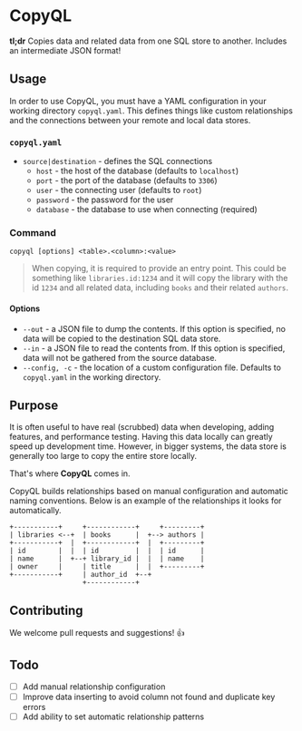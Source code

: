 # CopyQL

**tl;dr** Copies data and related data from one SQL store to another. Includes an intermediate JSON format!

## Usage

In order to use CopyQL, you must have a YAML configuration in your working directory `copyql.yaml`. This defines things like custom relationships and the connections between your remote and local data stores.

### `copyql.yaml`

* `source|destination` - defines the SQL connections
  * `host` - the host of the database (defaults to `localhost`)
  * `port` - the port of the database (defaults to `3306`)
  * `user` - the connecting user (defaults to `root`)
  * `password` - the password for the user
  * `database` - the database to use when connecting (required)

### Command

```
copyql [options] <table>.<column>:<value>
```

> When copying, it is required to provide an entry point. This could be something like `libraries.id:1234` and it will copy the library with the id `1234` and all related data, including `books` and their related `authors`.

#### Options

* `--out` - a JSON file to dump the contents. If this option is specified, no data will be copied to the destination SQL data store.
* `--in` - a JSON file to read the contents from. If this option is specified, data will not be gathered from the source database.
* `--config, -c` - the location of a custom configuration file. Defaults to `copyql.yaml` in the working directory.

## Purpose

It is often useful to have real (scrubbed) data when developing, adding features, and performance testing. Having this data locally can greatly speed up development time. However, in bigger systems, the data store is generally too large to copy the entire store locally. 

That's where **CopyQL** comes in.

CopyQL builds relationships based on manual configuration and automatic naming conventions. Below is an example of the relationships it looks for automatically.

```
+-----------+     +------------+     +---------+
| libraries <--+  | books      |  +--> authors |
+-----------+  |  +------------+  |  +---------+
| id        |  |  | id         |  |  | id      |
| name      |  +--+ library_id |  |  | name    |
| owner     |     | title      |  |  +---------+
+-----------+     | author_id  +--+
                  +------------+
```

## Contributing

We welcome pull requests and suggestions! 👍

## Todo

* [ ] Add manual relationship configuration
* [ ] Improve data inserting to avoid column not found and duplicate key errors
* [ ] Add ability to set automatic relationship patterns